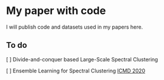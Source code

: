# My paper with code

I will publish code and datasets used in my papers here.

## To do 

[ ] Divide-and-conquer based Large-Scale Spectral Clustering

[ ] Ensemble Learning for Spectral Clustering [ICMD 2020](https://doi.org/10.1109/ICDM50108.2020.00131)

